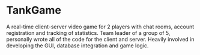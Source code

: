 # TankGame
A real-time client-server video game for 2 players with chat rooms, account registration and
tracking of statistics. Team leader of a group of 5, personally wrote all of the code for the client and
server. Heavily involved in developing the GUI, database integration and game logic.
